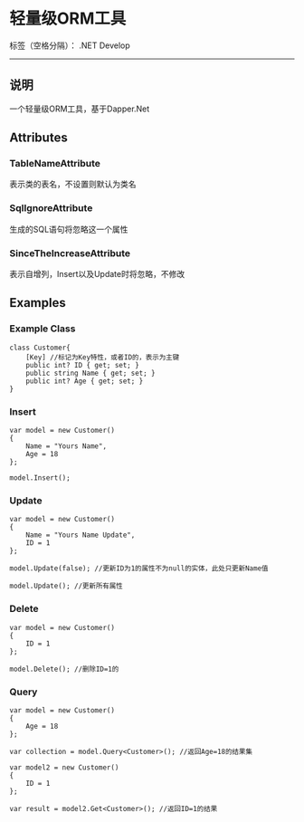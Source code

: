 ﻿# 轻量级ORM工具

标签（空格分隔）： .NET Develop

---

## 说明
一个轻量级ORM工具，基于Dapper.Net

## Attributes

### TableNameAttribute
表示类的表名，不设置则默认为类名

### SqlIgnoreAttribute
生成的SQL语句将忽略这一个属性

### SinceTheIncreaseAttribute
表示自增列，Insert以及Update时将忽略，不修改


## Examples

### Example Class
```
class Customer{
    [Key] //标记为Key特性，或者ID的，表示为主键
    public int? ID { get; set; }
    public string Name { get; set; }
    public int? Age { get; set; }
}
```

### Insert
```
var model = new Customer()
{
    Name = "Yours Name",
    Age = 18
};

model.Insert();
```

### Update
```
var model = new Customer()
{
    Name = "Yours Name Update",
    ID = 1
};

model.Update(false); //更新ID为1的属性不为null的实体，此处只更新Name值

model.Update(); //更新所有属性

```
### Delete
```
var model = new Customer()
{
    ID = 1
};

model.Delete(); //删除ID=1的
```
### Query
```
var model = new Customer()
{
    Age = 18
};

var collection = model.Query<Customer>(); //返回Age=18的结果集

var model2 = new Customer()
{
    ID = 1
};

var result = model2.Get<Customer>(); //返回ID=1的结果

```
